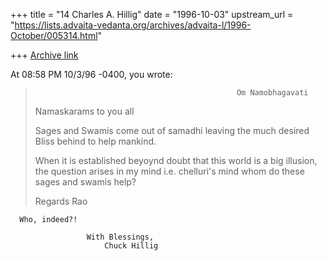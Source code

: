 +++
title = "14 Charles A. Hillig"
date = "1996-10-03"
upstream_url = "https://lists.advaita-vedanta.org/archives/advaita-l/1996-October/005314.html"

+++
[Archive link](https://lists.advaita-vedanta.org/archives/advaita-l/1996-October/005314.html)

At 08:58 PM 10/3/96 -0400, you wrote:
>                                                  Om Namobhagavati
>
>Namaskarams to you all
>
>Sages and Swamis come out of samadhi leaving the much desired Bliss behind to
>help mankind.
>
>When it is established beyoynd doubt that this world is a big illusion, the
>question arises in my mind i.e. chelluri's mind whom do these sages and
>swamis help?
>
>Regards
>                                                                          Rao
>
>
      Who, indeed?!

                     With Blessings,
                         Chuck Hillig

